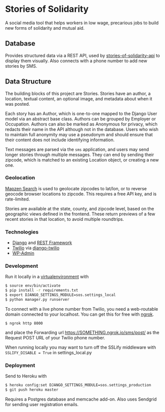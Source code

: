 # Stories of Solidarity

A social media tool that helps workers in low wage, precarious jobs to build new forms of solidarity and mutual aid.

## Database

Provides structured data via a REST API, used by [stories-of-solidarity-api](https://github.com/spacedogXYZ/stories-of-solidarity-api) to display them visually. Also connects with a phone number to add new stories by SMS.

## Data Structure

The building blocks of this project are Stories. Stories have an author, a location, textual content, an optional image, and metadata about when it was posted.

Each story has an Author, which is one-to-one mapped to the Django User model via an abstract base class. Authors can be grouped by Employer or Occupation. Authors can also be marked as Anonymous for privacy, which redacts their name in the API although not in the database. Users who wish to maintain full anonymity may use a pseudonym and should ensure that their content does not include identifying information.

Text messages are parsed via the `sms` application, and users may send longer stories through multiple messages. They can end by sending their zipcode, which is matched to an existing Location object, or creating a new one.

### Geolocation

[Mapzen Search](https://mapzen.com/documentation/search/) is used to geolocate zipcodes to lat/lon, or to reverse geocode browser locations to zipcode. This requires a free API key, and is rate-limited.

Stories are available at the state, county, and zipcode level, based on the geographic views defined in the frontend. These return previews of a few recent stories in that location, to avoid multiple roundtrips.

### Technologies

* [Django](https://www.djangoproject.com) and [REST Framework](https://www.djangoproject.com)
* [Twilio](http://django-twilio.readthedocs.io) via [django-twilio](http://django-twilio.readthedocs.io)
* [WP-Admin](https://github.com/barszczmm/django-wpadmin)

### Development

Run it locally in a [virtualenvironment](https://virtualenv.pypa.io/en/stable/) with 

```bash
$ source env/bin/activate
$ pip install -r requirements.txt
$ export DJANGO_SETTINGS_MODULE=sos.settings_local
$ python manager.py runserver
```

To connect with a live phone number from Twilio, you need a web-routable domain connected to your localhost. You can get this for free with [ngrok](https://ngrok.com).

`$ ngrok http 8000`

and place the Forwarding url https://SOMETHING.ngrok.io/sms/post/ as the Request POST URL of your Twilio phone number.

When running locally you may want to turn off the SSLify middleware with `SSLIFY_DISABLE = True` in settings_local.py

### Deployment

Send to Heroku with 

```bash
$ heroku config:set DJANGO_SETTINGS_MODULE=sos.settings_production
$ git push heroku master
```

Requires a Postgres database and memcache add-on. Also uses Sendgrid for sending user registration emails.